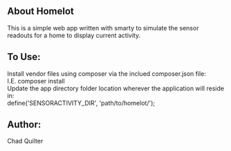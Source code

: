 ## About Homelot

This is a simple web app written with smarty to simulate the sensor readouts for a home to display current activity.

## To Use:
  Install vendor files using composer via the inclued composer.json file:
  <br>
  I.E. composer install
  <br>
  Update the app directory folder location wherever the application will reside in:
  <br>
  define('SENSORACTIVITY_DIR', 'path/to/homelot/');

## Author:
  Chad Quilter
